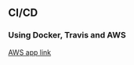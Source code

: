 ## CI/CD

### Using Docker, Travis and AWS

[AWS app link](http://dockerapp-env.eba-6hvyatpd.us-east-2.elasticbeanstalk.com/)

